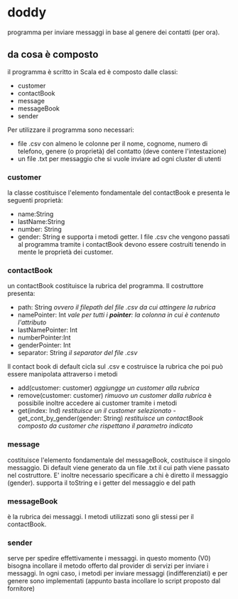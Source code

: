 # doddy
programma per inviare messaggi in base al genere dei contatti (per ora).

## da cosa è composto
il programma è  scritto in Scala ed è composto dalle classi:
 - customer
 - contactBook
 - message
 - messageBook
 - sender

Per utilizzare il programma sono necessari:
 - file .csv con almeno le colonne per il nome, cognome, numero di telefono, genere (o proprietà) del contatto (deve contere l'intestazione)
 - un file .txt per messaggio che si vuole inviare ad ogni cluster di utenti

### customer
la classe costituisce l'elemento fondamentale del contactBook e presenta le seguenti proprietà: 
 - name:String
 - lastName:String
 - number: String
 - gender: String
e supporta i metodi getter.
I file .csv che vengono passati al programma tramite i contactBook devono essere costruiti tenendo in mente le proprietà dei customer.

### contactBook
un contactBook costituisce la rubrica del programma. Il costruttore presenta:
 - path: String  _ovvero il filepath del file .csv da cui attingere la rubrica_
 - namePointer: Int _vale per tutti i **pointer**: la colonna in cui è contenuto l'attributo_
 - lastNamePointer: Int 
 - numberPointer:Int
 - genderPointer: Int
 - separator: String _il separator del file .csv_

Il contact book di default cicla sul .csv e costruisce la rubrica che poi può essere manipolata attraverso i metodi
 - add(customer: customer) _aggiungge un customer alla rubrica_
 - remove(customer: customer) _rimuovo un customer dalla rubrica_
è possibile inoltre accedere ai customer tramite i metodi
 - get(index: Ind) _restituisce un il customer selezionato_
 -get_cont_by_gender(gender: String) _restituisce un contactBook composto da customer che rispettano il parametro indicato_
 
 ### message
 costituisce l'elemento fondamentale del messageBook, costituisce il singolo messaggio. Di default viene generato da un file .txt
 il cui path viene passato nel costruttore. E' inoltre necessario specificare a chi è diretto il messaggio (gender).
 supporta il toString e i getter del messaggio e del path
 
 ### messageBook
 è la rubrica dei messaggi. I metodi utilizzati sono gli stessi per il contactBook.
 
 ### sender
 serve per spedire effettivamente i messaggi. in questo momento (V0) bisogna incollare il metodo offerto dal provider di servizi per
 inviare i messaggi. In ogni caso, i metodi per inviare messaggi (indifferenziati) e per genere sono implementati (appunto basta 
 incollare lo script proposto dal fornitore)
